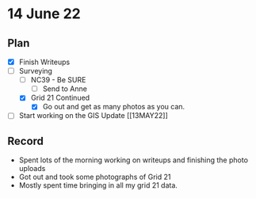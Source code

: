 # 14 June 22
## Plan
- [x] Finish Writeups
- [ ] Surveying
	- [ ] NC39 - Be SURE
		- [ ] Send to Anne
	- [x] Grid 21 Continued
		- [x] Go out and get as many photos as you can.
- [ ] Start working on the GIS Update [[13MAY22]]
## Record
- Spent lots of the morning working on writeups and finishing the photo uploads
- Got out and took some photographs of Grid 21
- Mostly spent time bringing in all my grid 21 data. 